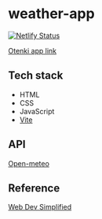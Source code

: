 # weather-app
[![Netlify Status](https://api.netlify.com/api/v1/badges/1e3cc8e4-aae8-4a73-be04-21af78be5438/deploy-status)](https://app.netlify.com/sites/otenki/deploys)

[Otenki app link](https://otenki.netlify.app/)

## Tech stack
* HTML
* CSS
* JavaScript
* [Vite](https://vitejs.dev/)

## API
[Open-meteo](https://open-meteo.com/en)

## Reference
[Web Dev Simplified](https://youtu.be/w0VEOghdMpQ)
